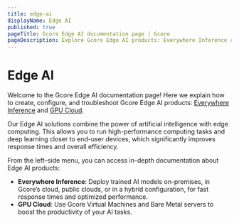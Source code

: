 ```yaml
---
title: edge-ai
displayName: Edge AI
published: true
pageTitle: Gcore Edge AI documentation page | Gcore
pageDescription: Explore Gcore Edge AI products: Everywhere Inference and GPU Cloud
---
```

# Edge AI

Welcome to the Gcore Edge AI documentation page! Here we explain how to create, configure, and troubleshoot Gcore Edge AI products: <a href="https://gcore.com/everywhere-inference" target="_blank">Everywhere Inference</a> and <a href="https://gcore.com/cloud/ai-gpu" target="_blank">GPU Cloud</a>. 

Our Edge AI solutions combine the power of artificial intelligence with edge computing. This allows you to run high-performance computing tasks and deep learning closer to end-user devices, which significantly improves response times and overall efficiency. 

From the left–side menu, you can access in-depth documentation about Edge AI products: 
- **Everywhere Inference**: Deploy trained AI models on-premises, in Gcore’s cloud, public clouds, or in a hybrid configuration, for fast response times and optimized performance.
- **GPU Cloud**: Use Gcore Virtual Machines and Bare Metal servers to boost the productivity of your AI tasks.
